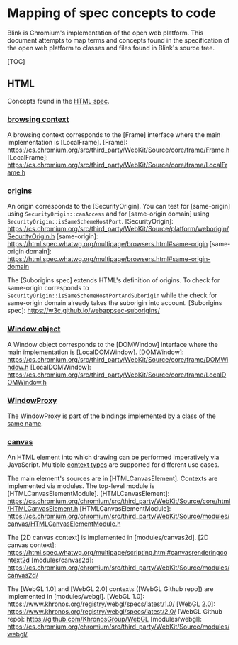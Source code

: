 # Mapping of spec concepts to code

Blink is Chromium's implementation of the open web platform. This document
attempts to map terms and concepts found in the specification of the open web
platform to classes and files found in Blink's source tree.

[TOC]

## HTML

Concepts found in the [HTML spec](https://html.spec.whatwg.org/).

### [browsing context](https://html.spec.whatwg.org/#browsing-context)

A browsing context corresponds to the [Frame] interface where the main
implementation is [LocalFrame].
[Frame]: https://cs.chromium.org/src/third_party/WebKit/Source/core/frame/Frame.h
[LocalFrame]: https://cs.chromium.org/src/third_party/WebKit/Source/core/frame/LocalFrame.h

### [origins](https://html.spec.whatwg.org/multipage/browsers.html#concept-origin)

An origin corresponds to the [SecurityOrigin]. You can test for [same-origin]
using `SecurityOrigin::canAccess` and for [same-origin domain] using
`SecurityOrigin::isSameSchemeHostPort`.
[SecurityOrigin]: https://cs.chromium.org/src/third_party/WebKit/Source/platform/weborigin/SecurityOrigin.h
[same-origin]: https://html.spec.whatwg.org/multipage/browsers.html#same-origin
[same-origin domain]: https://html.spec.whatwg.org/multipage/browsers.html#same-origin-domain

The [Suborigins spec] extends HTML's definition of origins. To check for
same-origin corresponds to `SecurityOrigin::isSameSchemeHostPortAndSuborigin`
while the check for same-origin domain already takes the suborigin into
account.
[Suborigins spec]: https://w3c.github.io/webappsec-suborigins/

### [Window object](https://html.spec.whatwg.org/#window)

A Window object corresponds to the [DOMWindow] interface where the main
implementation is [LocalDOMWindow].
[DOMWindow]: https://cs.chromium.org/src/third_party/WebKit/Source/core/frame/DOMWindow.h
[LocalDOMWindow]: https://cs.chromium.org/src/third_party/WebKit/Source/core/frame/LocalDOMWindow.h

### [WindowProxy](https://html.spec.whatwg.org/#windowproxy)

The WindowProxy is part of the bindings implemented by a class of the [same
name](https://cs.chromium.org/Source/bindings/core/v8/WindowProxy.h).

### [canvas](https://html.spec.whatwg.org/multipage/scripting.html#the-canvas-element)

An HTML element into which drawing can be performed imperatively via
JavaScript. Multiple
[context types](https://html.spec.whatwg.org/multipage/scripting.html#dom-canvas-getcontext)
are supported for different use cases.

The main element's sources are in [HTMLCanvasElement]. Contexts are implemented
via modules. The top-level module is [HTMLCanvasElementModule].
[HTMLCanvasElement]: https://cs.chromium.org/chromium/src/third_party/WebKit/Source/core/html/HTMLCanvasElement.h
[HTMLCanvasElementModule]: https://cs.chromium.org/chromium/src/third_party/WebKit/Source/modules/canvas/HTMLCanvasElementModule.h

The [2D canvas context] is implemented in [modules/canvas2d].
[2D canvas context]: https://html.spec.whatwg.org/multipage/scripting.html#canvasrenderingcontext2d
[modules/canvas2d]: https://cs.chromium.org/chromium/src/third_party/WebKit/Source/modules/canvas2d/

The [WebGL 1.0] and [WebGL 2.0] contexts ([WebGL Github repo]) are implemented
in [modules/webgl].
[WebGL 1.0]: https://www.khronos.org/registry/webgl/specs/latest/1.0/
[WebGL 2.0]: https://www.khronos.org/registry/webgl/specs/latest/2.0/
[WebGL Github repo]: https://github.com/KhronosGroup/WebGL
[modules/webgl]: https://cs.chromium.org/chromium/src/third_party/WebKit/Source/modules/webgl/
